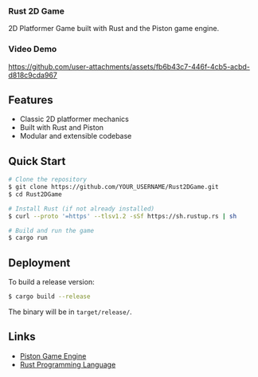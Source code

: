 ### Rust 2D Game
2D Platformer Game built with Rust and the Piston game engine.

### Video  Demo

https://github.com/user-attachments/assets/fb6b43c7-446f-4cb5-acbd-d818c9cda967


## Features
- Classic 2D platformer mechanics
- Built with Rust and Piston
- Modular and extensible codebase

## Quick Start
```bash
# Clone the repository
$ git clone https://github.com/YOUR_USERNAME/Rust2DGame.git
$ cd Rust2DGame

# Install Rust (if not already installed)
$ curl --proto '=https' --tlsv1.2 -sSf https://sh.rustup.rs | sh

# Build and run the game
$ cargo run
```

## Deployment
To build a release version:
```bash
$ cargo build --release
```
The binary will be in `target/release/`.

## Links
- [Piston Game Engine](https://www.piston.rs/)
- [Rust Programming Language](https://www.rust-lang.org/)

